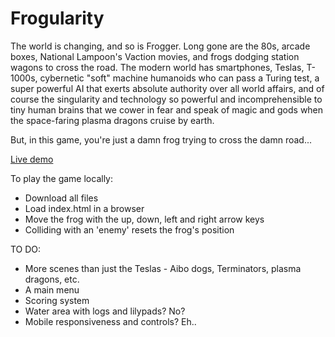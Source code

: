 Frogularity
===========

The world is changing, and so is Frogger. Long gone are the 80s, arcade boxes, National Lampoon's
Vaction movies, and frogs dodging station wagons to cross the road. The modern world has
smartphones, Teslas, T-1000s, cybernetic "soft" machine humanoids who can pass a Turing test,
a super powerful AI that exerts absolute authority over all world affairs, and of course the
singularity and technology so powerful and incomprehensible to tiny human brains that we cower
in fear and speak of magic and gods when the space-faring plasma dragons cruise by earth.

But, in this game, you're just a damn frog trying to cross the damn road... 

[Live demo](https://jhar.github.io/frogger-clone/)

To play the game locally:

* Download all files
* Load index.html in a browser
* Move the frog with the up, down, left and right arrow keys
* Colliding with an 'enemy' resets the frog's position

TO DO:

* More scenes than just the Teslas - Aibo dogs, Terminators, plasma dragons, etc.
* A main menu
* Scoring system
* Water area with logs and lilypads? No?
* Mobile responsiveness and controls? Eh..
